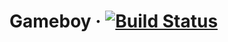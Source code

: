 # Gameboy &middot; [![Build Status](https://travis-ci.com/olavvatne/gameboy.svg?branch=master)](https://travis-ci.com/olavvatne/gameboy)

